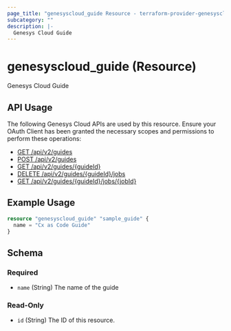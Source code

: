 ```yaml
---
page_title: "genesyscloud_guide Resource - terraform-provider-genesyscloud"
subcategory: ""
description: |-
  Genesys Cloud Guide
---
```

# genesyscloud_guide (Resource)

Genesys Cloud Guide

## API Usage
The following Genesys Cloud APIs are used by this resource. Ensure your OAuth Client has been granted the necessary scopes and permissions to perform these operations:

* [GET /api/v2/guides](https://apicentral.genesys.cloud/api-explorer-standalone#get-api-v2-guides)
* [POST /api/v2/guides](https://apicentral.genesys.cloud/api-explorer-standalone#post-api-v2-guides)
* [GET /api/v2/guides/{guideId}](https://apicentral.genesys.cloud/api-explorer-standalone#get-api-v2-guides--guideId-)
* [DELETE /api/v2/guides/{guideId}/jobs](https://apicentral.genesys.cloud/api-explorer-standalone#delete-api-v2-guides--guideId--jobs)
* [GET /api/v2/guides/{guideId}/jobs/{jobId}](https://apicentral.genesys.cloud/api-explorer-standalone#get-api-v2-guides--guideId--jobs--jobId-)

## Example Usage

```terraform
resource "genesyscloud_guide" "sample_guide" {
  name = "Cx as Code Guide"
}
```

<!-- schema generated by tfplugindocs -->
## Schema

### Required

- `name` (String) The name of the guide

### Read-Only

- `id` (String) The ID of this resource.

